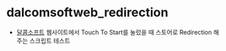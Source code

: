 # dalcomsoftweb_redirection

- [달콤소프트](!https://dalcomsoft.com/html/) 웹사이트에서 Touch To Start를 눌렀을 때 스토어로 Redirection 해주는 스크립트 테스트
